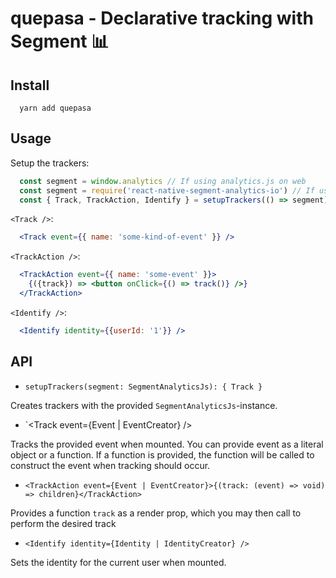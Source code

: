 # quepasa - Declarative tracking with Segment 📊

## Install

```shell
  yarn add quepasa
```

## Usage

Setup the trackers:

```js
  const segment = window.analytics // If using analytics.js on web
  const segment = require('react-native-segment-analytics-io') // If using Segment on react-native
  const { Track, TrackAction, Identify } = setupTrackers(() => segment)
```

`<Track />`:

```jsx
  <Track event={{ name: 'some-kind-of-event' }} />
```

`<TrackAction />`:

```jsx
  <TrackAction event={{ name: 'some-event' }}>
    {({track}) => <button onClick={() => track()} />}
  </TrackAction>
```

`<Identify />`:

```jsx
  <Identify identity={{userId: '1'}} />
```

## API

- `setupTrackers(segment: SegmentAnalyticsJs): { Track }`

Creates trackers with the provided `SegmentAnalyticsJs`-instance.

- `<Track event={Event | EventCreator} />

Tracks the provided event when mounted. You can provide event as a literal object or a function.
If a function is provided, the function will be called to construct the event when tracking should occur.

- `<TrackAction event={Event | EventCreator}>{(track: (event) => void) => children}</TrackAction>`

Provides a function `track` as a render prop, which you may then call to perform the desired track

- `<Identify identity={Identity | IdentityCreator} />`

Sets the identity for the current user when mounted.
